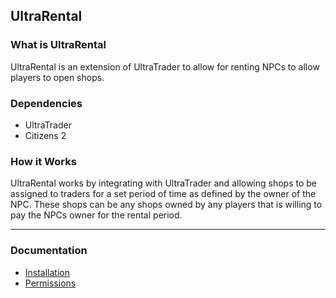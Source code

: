 ## UltraRental

### What is UltraRental
UltraRental is an extension of UltraTrader to allow for renting NPCs to allow players to open shops.

### Dependencies
* UltraTrader
* Citizens 2

### How it Works
UltraRental works by integrating with UltraTrader and allowing shops to be assigned to traders for a set
period of time as defined by the owner of the NPC. These shops can be any shops owned by any players that is willing
to pay the NPCs owner for the rental period.

---

### Documentation
* [Installation](installation.html "Installation")
* [Permissions](permission.html "Permissions")
